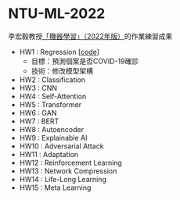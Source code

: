 # NTU-ML-2022
李宏毅教授[「機器學習」（2022年版）](<https://github.com/virginiakm1988/ML2022-Spring>)的作業練習成果
- HW1 : Regression [[code](<https://github.com/HsiYuGit/NTU-ML-2022/blob/431864ec01fa9b5b18d2b62a9a2a07ccebcfa6d5/HW1.ipynb>)]
  - 目標：預測個案是否COVID-19確診
  - 技術：修改模型架構
- HW2 : Classification
- HW3 : CNN
- HW4 : Self-Attention
- HW5 : Transformer
- HW6 : GAN
- HW7 : BERT
- HW8 : Autoencoder
- HW9 : Explainable AI
- HW10 : Adversarial Attack
- HW11 : Adaptation
- HW12 : Reinforcement Learning
- HW13 : Network Compression
- HW14 : Life-Long Learning
- HW15 : Meta Learning
